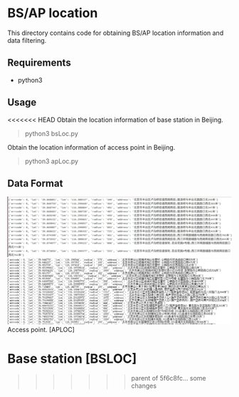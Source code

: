 # BS/AP location
This directory contains code for obtaining BS/AP location information and data filtering.

## Requirements
* python3

## Usage
<<<<<<< HEAD
Obtain the location information of base station in Beijing.
> python3 bsLoc.py

Obtain the location information of access point in Beijing.
> python3 apLoc.py

## Data Format
![APLOC](APInf.png)
![BSLOC](BSInf.png)
Access point.
[APLOC]

Base station
[BSLOC]
=======
>>>>>>> parent of 5f6c8fc... some changes
